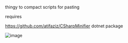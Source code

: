 thingy to compact scripts for pasting

requires

https://github.com/atifaziz/CSharpMinifier dotnet package

![image](https://github.com/user-attachments/assets/ff358c50-a8fa-44ac-9b46-3eeb8fe785d8)

